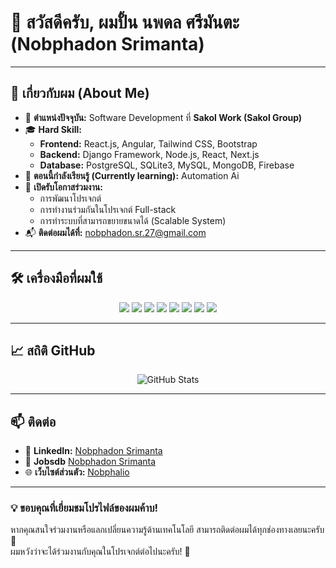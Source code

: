 # 👋 สวัสดีครับ, ผมปั้น นพดล ศรีมันตะ (Nobphadon Srimanta)
---

## 🚀 **เกี่ยวกับผม (About Me)**
- 🎯 **ตำแหน่งปัจจุบัน:** Software Development ที่ **Sakol Work (Sakol Group)** 
- 🎓 **Hard Skill:**  
  - **Frontend:** React.js, Angular, Tailwind CSS, Bootstrap 
  - **Backend:** Django Framework, Node.js, React, Next.js  
  - **Database:** PostgreSQL, SQLite3, MySQL, MongoDB, Firebase  
- 🌱 **ตอนนี้กำลังเรียนรู้ (Currently learning):** Automation Ai
- 🤝 **เปิดรับโอกาสร่วมงาน:**  
  - การพัฒนาโปรเจกต์ 
  - การทำงานร่วมกันในโปรเจกต์ Full-stack  
  - การทำระบบที่สามารถขยายขนาดได้ (Scalable System)
- 📬 **ติดต่อผมได้ที่:** [nobphadon.sr.27@gmail.com](mailto:nobphadon.sr.27@gmail.com)  

---

## 🛠️ **เครื่องมือที่ผมใช้**
<p align="center">
  <img src="https://img.shields.io/badge/Python-3776AB?style=for-the-badge&logo=python&logoColor=white" />
  <img src="https://img.shields.io/badge/JavaScript-F7DF1E?style=for-the-badge&logo=javascript&logoColor=black" />
  <img src="https://img.shields.io/badge/React-20232A?style=for-the-badge&logo=react&logoColor=61DAFB" />
  <img src="https://img.shields.io/badge/Node.js-43853D?style=for-the-badge&logo=node.js&logoColor=white" />
  <img src="https://img.shields.io/badge/Next.js-000000?style=for-the-badge&logo=next.js&logoColor=white" />
  <img src="https://img.shields.io/badge/PostgreSQL-316192?style=for-the-badge&logo=postgresql&logoColor=white" />
  <img src="https://img.shields.io/badge/Git-F05032?style=for-the-badge&logo=git&logoColor=white" />
  <img src="https://img.shields.io/badge/VS%20Code-007ACC?style=for-the-badge&logo=visual-studio-code&logoColor=white" />
</p>

---

## 📈 **สถิติ GitHub**
<p align="center">
  <img src="https://github-readme-stats.vercel.app/api?username=NobphadonSR&show_icons=true&theme=radical" alt="GitHub Stats">
</p>

---

## 📫 **ติดต่อ**
- 💼 **LinkedIn:** [Nobphadon Srimanta](https://www.linkedin.com/in/nobphadon-srimanta-9a1959342/)
- 💼 **Jobsdb** [Nobphadon Srimanta](https://th.jobsdb.com/th/profile/nobphadon-srimanta-lGsqDRgsd5)
- 🌐 **เว็บไซต์ส่วนตัว:** [Nobphalio](https://nobphalio.vercel.app/)

---

### 💡 **ขอบคุณที่เยี่ยมชมโปรไฟล์ของผมค้าบ!**
หากคุณสนใจร่วมงานหรือแลกเปลี่ยนความรู้ด้านเทคโนโลยี สามารถติดต่อผมได้ทุกช่องทางเลยนะครับ 📩  
ผมหวังว่าจะได้ร่วมงานกับคุณในโปรเจกต์ต่อไปนะครับ! 🚀  
